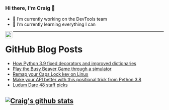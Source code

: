 ### Hi there, I'm Craig 👋

<!--
**CraigTeelFugro/CraigTeelFugro** is a ✨ _special_ ✨ repository because its `README.md` (this file) appears on your GitHub profile.

Here are some ideas to get you started:
-->

- 🔭 I’m currently working on the DevTools team
- 🌱 I’m currently learning everything I can

[<img align="left" alt="Craig Teel | LinkedIn" width="22px" src="https://cdn.jsdelivr.net/npm/simple-icons@v3/icons/linkedin.svg" />][linkedin]

---

# GitHub Blog Posts

<!-- BLOG-POST-LIST:START -->
- [How Python 3.9 fixed decorators and improved dictionaries](https://opensource.com/article/21/5/python-39-features)
- [Play the Busy Beaver Game through a simulator](https://opensource.com/article/21/5/busy-beaver-game-c)
- [Remap your Caps Lock key on Linux](https://opensource.com/article/21/5/remap-caps-lock-key-linux)
- [Make your API better with this positional trick from Python 3.8](https://opensource.com/article/21/5/python-38-features)
- [Ludum Dare 48 staff picks](https://github.blog/2021-05-19-ludum-dare-48-staff-picks/)
<!-- BLOG-POST-LIST:END -->

## [![Craig's github stats](https://github-readme-stats.vercel.app/api?username=craigteelfugro)](https://github.com/anuraghazra/github-readme-stats)


[linkedin]: https://linkedin.com/in/craig-teel-b8786771
